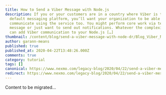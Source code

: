 ```yaml
---
title: How to Send a Viber Message with Node.js
description: If you or your customers are in a country where Viber is the
  default messaging platform, you’ll want your organization to be able to
  communicate using the service too. You might perform core work via text
  message or just want to send out notifications. Whatever the complexity, you
  can add Viber communication to your Node.js […]
thumbnail: /content/blog/send-a-viber-message-with-node-dr/Blog_Viber_Node-js_1200x600.png
author: garann-means
published: true
published_at: 2020-04-22T13:48:26.000Z
comments: true
category: tutorial
tags: []
canonical: https://www.nexmo.com/legacy-blog/2020/04/22/send-a-viber-message-with-node-dr
redirect: https://www.nexmo.com/legacy-blog/2020/04/22/send-a-viber-message-with-node-dr
---
```


Content to be migrated...
